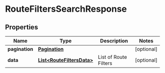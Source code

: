 

# RouteFiltersSearchResponse


## Properties

| Name | Type | Description | Notes |
|------------ | ------------- | ------------- | -------------|
|**pagination** | [**Pagination**](Pagination.md) |  |  [optional] |
|**data** | [**List&lt;RouteFiltersData&gt;**](RouteFiltersData.md) | List of Route Filters |  [optional] |



